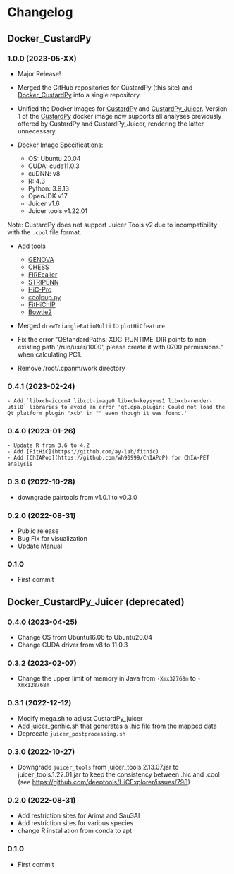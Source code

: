 # Changelog

## Docker_CustardPy

### 1.0.0 (2023-05-XX)
- Major Release!
- Merged the GitHub repositories for CustardPy (this site) and [Docker_CustardPy](https://github.com/rnakato/Docker_CustardPy) into a single repository.
- Unified the Docker images for [CustardPy](https://hub.docker.com/r/rnakato/custardpy) and [CustardPy_Juicer](https://hub.docker.com/r/rnakato/custardpy_juicer). Version 1 of the [CustardPy](https://hub.docker.com/r/rnakato/custardpy) docker image now supports all analyses previously offered by CustardPy and CustardPy_Juicer, rendering the latter unnecessary.

- Docker Image Specifications:
    - OS: Ubuntu 20.04
    - CUDA: cuda11.0.3
    - cuDNN: v8
    - R: 4.3
    - Python: 3.9.13
    - OpenJDK v17
    - Juicer v1.6
    - Juicer tools v1.22.01

Note: CustardPy does not support Juicer Tools v2 due to incompatibility with the ``.cool`` file format.

- Add tools
    - [GENOVA](https://github.com/robinweide/GENOVA)
    - [CHESS](https://chess-hic.readthedocs.io/en/latest/index.html)
    - [FIREcaller](https://github.com/yycunc/FIREcaller)
    - [STRIPENN](https://github.com/VahediLab/stripenn)
    - [HiC-Pro](https://github.com/nservant/HiC-Pro)
    - [coolpup.py](https://github.com/open2c/coolpuppy)
    - [FitHiChIP](https://ay-lab.github.io/FitHiChIP/html/index.html)
    - [Bowtie2](http://bowtie-bio.sourceforge.net/bowtie2/index.shtml)

- Merged `drawTriangleRatioMulti` to `plotHiCfeature`
- Fix the error "QStandardPaths: XDG_RUNTIME_DIR points to non-existing path '/run/user/1000', please create it with 0700 permissions." when calculating PC1.
- Remove /root/.cpanm/work directory

### 0.4.1 (2023-02-24)
	- Add `libxcb-icccm4 libxcb-image0 libxcb-keysyms1 libxcb-render-util0` libraries to avoid an error 'qt.qpa.plugin: Could not load the Qt platform plugin "xcb" in "" even though it was found.'

### 0.4.0 (2023-01-26)
	- Update R from 3.6 to 4.2
	- Add [FitHiC](https://github.com/ay-lab/fithic)
	- Add [ChIAPop](https://github.com/wh90999/ChIAPoP) for ChIA-PET analysis

### 0.3.0 (2022-10-28)
- downgrade pairtools from v1.0.1 to v0.3.0

<!--
	- change custardpy_mappingMicroC not to output BAM file that takes long time
- add `--backend cython` option to *pairtools dedup* for the consistensy to pairtools v0.3.0
-->

### 0.2.0 (2022-08-31)
- Public release
- Bug Fix for visualization
- Update Manual


### 0.1.0
- First commit

## Docker_CustardPy_Juicer (deprecated)

### 0.4.0 (2023-04-25)
- Change OS from Ubuntu16.06 to Ubuntu20.04
- Change CUDA driver from v8 to 11.0.3

### 0.3.2 (2023-02-07)
- Change the upper limit of memory in Java from `-Xmx32768m` to `-Xmx128768m`

### 0.3.1 (2022-12-12)
- Modify mega.sh to adjust CustardPy_juicer
- Add juicer_genhic.sh that generates a .hic file from the mapped data
- Deprecate `juicer_postprocessing.sh`

### 0.3.0 (2022-10-27)
- Downgrade `juicer_tools` from juicer_tools.2.13.07.jar to juicer_tools.1.22.01.jar to keep the consistency between .hic and .cool (see https://github.com/deeptools/HiCExplorer/issues/798)

### 0.2.0 (2022-08-31)
- Add restriction sites for Arima and Sau3AI
- Add restriction sites for various species
- change R installation from conda to apt

### 0.1.0
- First commit
